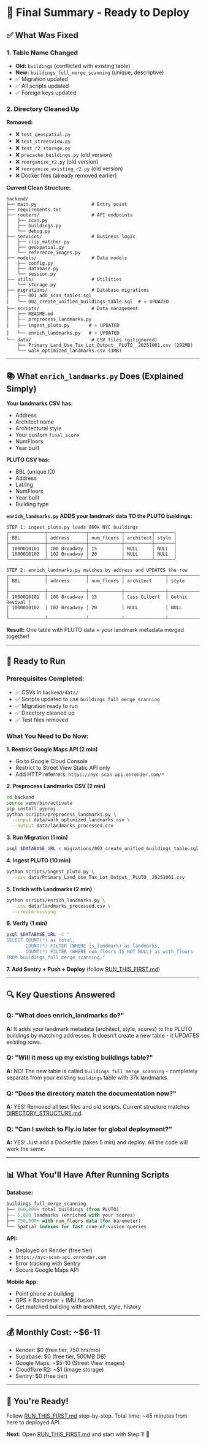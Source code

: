 # 🎯 Final Summary - Ready to Deploy

## ✅ What Was Fixed

### 1. Table Name Changed
- **Old:** `buildings` (conflicted with existing table)
- **New:** `buildings_full_merge_scanning` (unique, descriptive)
- ✅ Migration updated
- ✅ All scripts updated
- ✅ Foreign keys updated

### 2. Directory Cleaned Up
**Removed:**
- ❌ `test_geospatial.py`
- ❌ `test_streetview.py`
- ❌ `test_r2_storage.py`
- ❌ `precache_buildings.py` (old version)
- ❌ `reorganize_r2.py` (old version)
- ❌ `reorganize_existing_r2.py` (old version)
- ❌ Docker files (already removed earlier)

**Current Clean Structure:**
```
backend/
├── main.py                    # Entry point
├── requirements.txt
├── routers/                   # API endpoints
│   ├── scan.py
│   ├── buildings.py
│   └── debug.py
├── services/                  # Business logic
│   ├── clip_matcher.py
│   ├── geospatial.py
│   └── reference_images.py
├── models/                    # Data models
│   ├── config.py
│   ├── database.py
│   └── session.py
├── utils/                     # Utilities
│   └── storage.py
├── migrations/                # Database migrations
│   ├── 001_add_scan_tables.sql
│   └── 002_create_unified_buildings_table.sql  # ⭐ UPDATED
├── scripts/                   # Data management
│   ├── README.md
│   ├── preprocess_landmarks.py
│   ├── ingest_pluto.py       # ⭐ UPDATED
│   └── enrich_landmarks.py   # ⭐ UPDATED
└── data/                      # CSV files (gitignored)
    ├── Primary_Land_Use_Tax_Lot_Output__PLUTO__20251001.csv (292MB)
    └── walk_optimized_landmarks.csv (3MB)
```

---

## 📚 What `enrich_landmarks.py` Does (Explained Simply)

**Your landmarks CSV has:**
- Address
- Architect name
- Architectural style
- Your custom `final_score`
- NumFloors
- Year built

**PLUTO CSV has:**
- BBL (unique ID)
- Address
- Lat/lng
- NumFloors
- Year built
- Building type

**`enrich_landmarks.py` ADDS your landmark data TO the PLUTO buildings:**

```
STEP 1: ingest_pluto.py loads 860k NYC buildings
┌─────────────┬──────────────┬────────────┬──────────┬───────┐
│ BBL         │ address      │ num_floors │ architect│ style │
├─────────────┼──────────────┼────────────┼──────────┼───────┤
│ 1000010101  │ 100 Broadway │ 15         │ NULL     │ NULL  │
│ 1000010102  │ 102 Broadway │ 20         │ NULL     │ NULL  │
└─────────────┴──────────────┴────────────┴──────────┴───────┘

STEP 2: enrich_landmarks.py matches by address and UPDATES the row
┌─────────────┬──────────────┬────────────┬───────────────┬────────────────┐
│ BBL         │ address      │ num_floors │ architect     │ style          │
├─────────────┼──────────────┼────────────┼───────────────┼────────────────┤
│ 1000010101  │ 100 Broadway │ 15         │ Cass Gilbert  │ Gothic Revival │
│ 1000010102  │ 102 Broadway │ 20         │ NULL          │ NULL           │
└─────────────┴──────────────┴────────────┴───────────────┴────────────────┘
```

**Result:** One table with PLUTO data + your landmark metadata merged together!

---

## 🚀 Ready to Run

### Prerequisites Completed:
- ✅ CSVs in `backend/data/`
- ✅ Scripts updated to use `buildings_full_merge_scanning`
- ✅ Migration ready to run
- ✅ Directory cleaned up
- ✅ Test files removed

### What You Need to Do Now:

**1. Restrict Google Maps API (2 min)**
- Go to Google Cloud Console
- Restrict to Street View Static API only
- Add HTTP referrers: `https://nyc-scan-api.onrender.com/*`

**2. Preprocess Landmarks CSV (2 min)**
```bash
cd backend
source venv/bin/activate
pip install pyproj
python scripts/preprocess_landmarks.py \
  --input data/walk_optimized_landmarks.csv \
  --output data/landmarks_processed.csv
```

**3. Run Migration (1 min)**
```bash
psql $DATABASE_URL < migrations/002_create_unified_buildings_table.sql
```

**4. Ingest PLUTO (10 min)**
```bash
python scripts/ingest_pluto.py \
  --csv data/Primary_Land_Use_Tax_Lot_Output__PLUTO__20251001.csv
```

**5. Enrich with Landmarks (2 min)**
```bash
python scripts/enrich_landmarks.py \
  --csv data/landmarks_processed.csv \
  --create-missing
```

**6. Verify (1 min)**
```bash
psql $DATABASE_URL -c "
SELECT COUNT(*) as total,
       COUNT(*) FILTER (WHERE is_landmark) as landmarks,
       COUNT(*) FILTER (WHERE num_floors IS NOT NULL) as with_floors
FROM buildings_full_merge_scanning;"
```

**7. Add Sentry + Push + Deploy** (follow [RUN_THIS_FIRST.md](RUN_THIS_FIRST.md))

---

## 🔍 Key Questions Answered

### Q: "What does enrich_landmarks do?"
**A:** It adds your landmark metadata (architect, style, scores) to the PLUTO buildings by matching addresses. It doesn't create a new table - it UPDATES existing rows.

### Q: "Will it mess up my existing buildings table?"
**A:** NO! The new table is called `buildings_full_merge_scanning` - completely separate from your existing `buildings` table with 37k landmarks.

### Q: "Does the directory match the documentation now?"
**A:** YES! Removed all test files and old scripts. Current structure matches [DIRECTORY_STRUCTURE.md](DIRECTORY_STRUCTURE.md).

### Q: "Can I switch to Fly.io later for global deployment?"
**A:** YES! Just add a Dockerfile (takes 5 min) and deploy. All the code will work the same.

---

## 📊 What You'll Have After Running Scripts

**Database:**
```sql
buildings_full_merge_scanning
├── 860,000+ total buildings (from PLUTO)
├── 5,000 landmarks (enriched with your scores)
├── 750,000+ with num_floors data (for barometer)
└── Spatial indexes for fast cone-of-vision queries
```

**API:**
- Deployed on Render (free tier)
- `https://nyc-scan-api.onrender.com`
- Error tracking with Sentry
- Secure Google Maps API

**Mobile App:**
- Point phone at building
- GPS + Barometer + IMU fusion
- Get matched building with architect, style, history

---

## 💰 Monthly Cost: ~$6-11
- Render: $0 (free tier, 750 hrs/mo)
- Supabase: $0 (free tier, 500MB DB)
- Google Maps: ~$5-10 (Street View images)
- Cloudflare R2: ~$1 (image storage)
- Sentry: $0 (free tier)

---

## 🎉 You're Ready!

Follow [RUN_THIS_FIRST.md](RUN_THIS_FIRST.md) step-by-step. Total time: ~45 minutes from here to deployed API.

**Next:** Open [RUN_THIS_FIRST.md](RUN_THIS_FIRST.md) and start with Step 1! 🚀